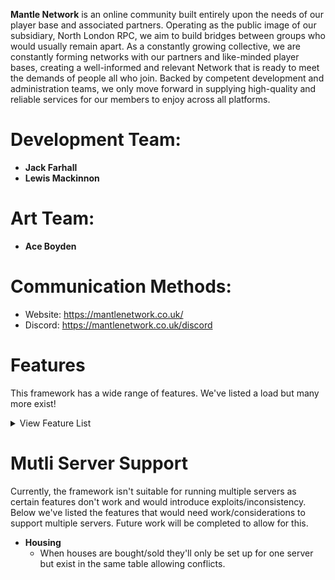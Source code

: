 <b>Mantle Network</b> is an online community built entirely upon the needs of our player base and associated partners. Operating as the public image of our subsidiary, North London RPC, we aim to build bridges between groups who would usually remain apart. As a constantly growing collective, we are constantly forming networks with our partners and like-minded player bases, creating a well-informed and relevant Network that is ready to meet the demands of people all who join. Backed by competent development and administration teams, we only move forward in supplying high-quality and reliable services for our members to enjoy across all platforms.

# Development Team:
  - <b>Jack Farhall</b>
  - <b>Lewis Mackinnon</b>

# Art Team:
  - <b>Ace Boyden</b>
    
# Communication Methods:
  - Website: https://mantlenetwork.co.uk/
  - Discord: https://mantlenetwork.co.uk/discord

# Features
This framework has a wide range of features. We've listed a load but many more exist!
<details>

<summary>View Feature List</summary>

  - <b>Advanced Clothing Textures</b>
    - Support for multiple textures per classname.
    - No side-dependent filters so police clothing on a civilian looks like police clothing!
  - <b>Queued Inventories</b>
    - Virtual inventories have a queue system allowing multiple people to view them while someone adds and takes items.
  - <b>Reputation</b>
    - Increases or decreases certain equipment prices
  - <b>Dynamic Locations</b>
    - Certain gather locations are configured to change location each restart.
  - <b>Non-Side Controlled Factions</b>
    - Factions aren't decided by ArmA 3's side system allowing for, in theory, unlimited factions.
    - Police
    - NHS
    - HATO
      - Vehicle Clamping!
    - Civilians
  - <b>Progression</b>
    - Leveling
    - Professions
    - Achievements
  - <b>Government System</b>
    - Elections for the island's Governor.
    - Tied into group system (Perks to allow members to become protection officers granting unique access).
  - <b>Crafting</b>
  - <b>Placeables</b>
  - <b>High Levels of Customisation</b>
    - Nearly everything can be configured via configs without code edits.
  - <b>Multiple Sirens</b>
    - Support for togglable sirens that stop without delay!
  - <b>Simple Identification System</b>
    - All players spawn with an ID card they can share to officers.
    - IDs can be forged and then used to change your displayed name.
  - <b>Unique Runs</b>
    - Freight Runs
    - Smuggling
    - Archeology
  - <b>Warrants</b>
    - Civilians can have warrants put out for their arrest.
    - Notes can be added for extra context, automatic warrants add automatic notes (Murder adds weapon used for example).
  - <b>Buffed Run</b>
    - Each restart a random run is buffed so the best runs won't always be the same!
  - <b>Transaction History</b>
    - Every in-out from your bank is recorded and available to view from any cashpoint.
  - <b>Groups</b>
    - Types
      - Political
      - Criminal
      - Company
    - Leveling
    - Shared Buffs
    - Ranks
      - Permissions
    - Offline Admin (Kick, Promote, Demote Players even while they're offline)
  - <b>Major Crimes</b>
    - All crimes provide unique rewards and requirements.
    - Variety
      - HM Treasury
      - HMS Liberty
      - Police Evidence Storage
      - Research Storage
  - <b>Ace-Insipred Revival System</b>
    - Instead of clicking a button and waiting, random injuries are added that require bandages before you can be revived!
  - <b>Capturable Locations</b>
    - Static Cartels
      - Drug Cartels
        - Provides increased sell prices for your gang.
        - Your gang gets a cut of all drug sales on the island.
        - Access to drug purifier.
      - Arms Cartels
        - Discounts on illegal weapons.
        - Cut of all illegal weapon sales.
    - Criminal Hideouts
    - Gang Bases (Weekly bidding wars)
  - <b>Perks</b>
    - Personal
    - Group (Unique per Group Type)
  - <b>Vehicle Transfers</b>
    - Want to gift a vehicle to a friend? Go ahead!
  - <b>Housing</b>
    - Naming
    - Sharing (Can provide your group with access to your houses)
    - Storage (Both for virtual and physical items)
  - <b>Goals</b>
    - Personal
    - Community
  - <b>Random Events</b>
    - Airdrops
    - Popup Cartels
    - Shipwrecks
  - <b>Multi Map Support</b>
  - <b>Mail</b>
    - Allows rewards to be deposited and used later.
  - <b>Customisable Player Tags</b>
    - Player tags can be customised with unique icons, titles, and colours!
  - <b>Pleasing Design</b>
    - All UI elements follow the same style and are designed to be easy on the eyes and to use!
    - Icons for everything! All follow the same style.
    - Consistent Map Markers, gathering zones, processors, stores, etc all share colours and icons depending on type and legality.

</details>

# Mutli Server Support

Currently, the framework isn't suitable for running multiple servers as certain features don't work and would introduce exploits/inconsistency. Below we've listed the features that would need work/considerations to support multiple servers. Future work will be completed to allow for this.

  - <b>Housing</b>
    - When houses are bought/sold they'll only be set up for one server but exist in the same table allowing conflicts.
